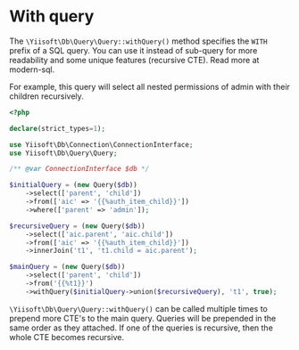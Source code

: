# With query

The `\Yiisoft\Db\Query\Query::withQuery()` method specifies the `WITH` prefix of a SQL query. You can use it instead of sub-query for more readability and some unique features (recursive CTE). Read more at modern-sql.

For example, this query will select all nested permissions of admin with their children recursively.

```php
<?php

declare(strict_types=1);

use Yiisoft\Db\Connection\ConnectionInterface;
use Yiisoft\Db\Query\Query;

/** @var ConnectionInterface $db */

$initialQuery = (new Query($db))
    ->select(['parent', 'child'])
    ->from(['aic' => '{{%auth_item_child}}'])
    ->where(['parent' => 'admin']);

$recursiveQuery = (new Query($db))
    ->select(['aic.parent', 'aic.child'])
    ->from(['aic' => '{{%auth_item_child}}'])
    ->innerJoin('t1', 't1.child = aic.parent');

$mainQuery = (new Query($db))
    ->select(['parent', 'child'])
    ->from('{{%t1}}')
    ->withQuery($initialQuery->union($recursiveQuery), 't1', true);
```

`\Yiisoft\Db\Query\Query::withQuery()` can be called multiple times to prepend more CTE's to the main query. Queries will be prepended in the same order as they attached. If one of the queries is recursive, then the whole CTE becomes recursive.
